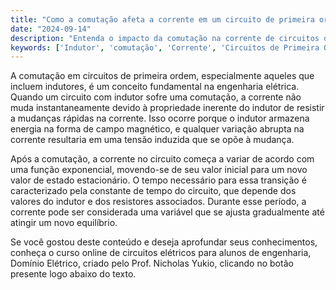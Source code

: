 ```yaml
---
title: "Como a comutação afeta a corrente em um circuito de primeira ordem com indutor?"
date: "2024-09-14"
description: "Entenda o impacto da comutação na corrente de circuitos de primeira ordem com indutores."
keywords: ['Indutor', 'comutação', 'Corrente', 'Circuitos de Primeira Ordem']
---
```


A comutação em circuitos de primeira ordem, especialmente aqueles que incluem indutores, é um conceito fundamental na engenharia elétrica. Quando um circuito com indutor sofre uma comutação, a corrente não muda instantaneamente devido à propriedade inerente do indutor de resistir a mudanças rápidas na corrente. Isso ocorre porque o indutor armazena energia na forma de campo magnético, e qualquer variação abrupta na corrente resultaria em uma tensão induzida que se opõe à mudança.

Após a comutação, a corrente no circuito começa a variar de acordo com uma função exponencial, movendo-se de seu valor inicial para um novo valor de estado estacionário. O tempo necessário para essa transição é caracterizado pela constante de tempo do circuito, que depende dos valores do indutor e dos resistores associados. Durante esse período, a corrente pode ser considerada uma variável que se ajusta gradualmente até atingir um novo equilíbrio.

Se você gostou deste conteúdo e deseja aprofundar seus conhecimentos, conheça o curso online de circuitos elétricos para alunos de engenharia, Domínio Elétrico, criado pelo Prof. Nicholas Yukio, clicando no botão presente logo abaixo do texto.